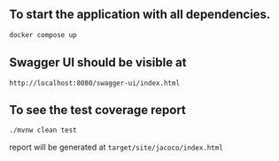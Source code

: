 ## To start the application with all dependencies.
```bash
docker compose up
```

## Swagger UI should be visible at 
```
http://localhost:8080/swagger-ui/index.html
```

## To see the test coverage report
```bash
./mvnw clean test
```
report will be generated at `target/site/jacoco/index.html`


